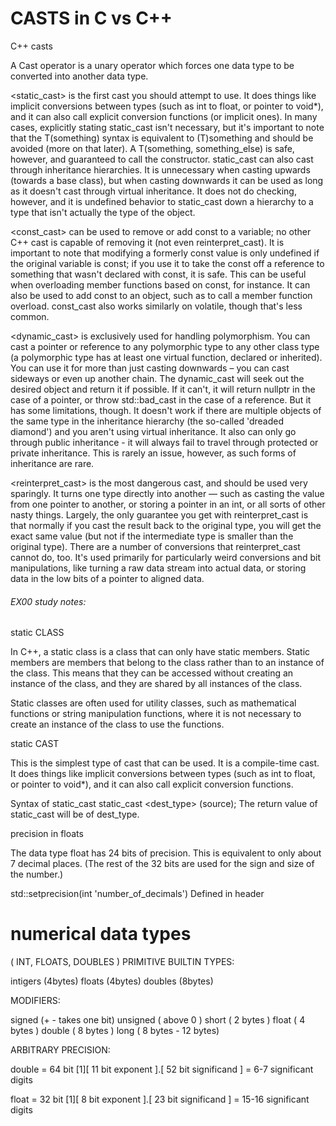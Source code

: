 

# CASTS in C vs C++


C++ casts

A Cast operator is a unary operator which forces one data type to be converted into another data type.

<static_cast> is the first cast you should attempt to use. It does things like implicit conversions between types (such as int to float, or pointer to void*), and it can also call explicit conversion functions (or implicit ones). In many cases, explicitly stating static_cast isn't necessary, but it's important to note that the T(something) syntax is equivalent to (T)something and should be avoided (more on that later). A T(something, something_else) is safe, however, and guaranteed to call the constructor. static_cast can also cast through inheritance hierarchies. It is unnecessary when casting upwards (towards a base class), but when casting downwards it can be used as long as it doesn't cast through virtual inheritance. It does not do checking, however, and it is undefined behavior to static_cast down a hierarchy to a type that isn't actually the type of the object.

<const_cast> can be used to remove or add const to a variable; no other C++ cast is capable of removing it (not even reinterpret_cast). It is important to note that modifying a formerly const value is only undefined if the original variable is const; if you use it to take the const off a reference to something that wasn't declared with const, it is safe. This can be useful when overloading member functions based on const, for instance. It can also be used to add const to an object, such as to call a member function overload. const_cast also works similarly on volatile, though that's less common.

<dynamic_cast> is exclusively used for handling polymorphism. You can cast a pointer or reference to any polymorphic type to any other class type (a polymorphic type has at least one virtual function, declared or inherited). You can use it for more than just casting downwards – you can cast sideways or even up another chain. The dynamic_cast will seek out the desired object and return it if possible. If it can't, it will return nullptr in the case of a pointer, or throw std::bad_cast in the case of a reference. But it has some limitations, though. It doesn't work if there are multiple objects of the same type in the inheritance hierarchy (the so-called 'dreaded diamond') and you aren't using virtual inheritance. It also can only go through public inheritance - it will always fail to travel through protected or private inheritance. This is rarely an issue, however, as such forms of inheritance are rare.

<reinterpret_cast> is the most dangerous cast, and should be used very sparingly. It turns one type directly into another — such as casting the value from one pointer to another, or storing a pointer in an int, or all sorts of other nasty things. Largely, the only guarantee you get with reinterpret_cast is that normally if you cast the result back to the original type, you will get the exact same value (but not if the intermediate type is smaller than the original type). There are a number of conversions that reinterpret_cast cannot do, too. It's used primarily for particularly weird conversions and bit manipulations, like turning a raw data stream into actual data, or storing data in the low bits of a pointer to aligned data.



###### EX00 study notes: 


static CLASS

In C++, a static class is a class that can only have static members. 
Static members are members that belong to the class rather than to an instance of the class. 
This means that they can be accessed without creating an instance of the class, and they are shared by all instances of the class. 

Static classes are often used for utility classes, such as mathematical functions or string manipulation functions, 
where it is not necessary to create an instance of the class to use the functions.


static CAST

This is the simplest type of cast that can be used. It is a compile-time cast. 
It does things like implicit conversions between types (such as int to float, 
or pointer to void*), and it can also call explicit conversion functions.

Syntax of static_cast
static_cast <dest_type> (source);
The return value of static_cast will be of dest_type.


precision in floats

The data type float has 24 bits of precision. 
This is equivalent to only about 7 decimal places. 
(The rest of the 32 bits are used for the sign and size of the number.)

std::setprecision(int 'number_of_decimals') 
Defined in header <iomanip>



# numerical data types 

( INT, FLOATS, DOUBLES )
PRIMITIVE BUILTIN TYPES:

intigers (4bytes)
floats (4bytes)
doubles (8bytes)

MODIFIERS:

signed (+ - takes one bit)
unsigned ( above 0 )
short ( 2 bytes )
float ( 4 bytes )
double ( 8 bytes )
long ( 8 bytes - 12 bytes)

ARBITRARY PRECISION:

double = 64 bit [1][ 11 bit exponent ].[ 52 bit significand ] =  6-7 significant digits

float  = 32 bit [1][ 8 bit exponent ].[ 23 bit significand ] = 15-16 significant digits

